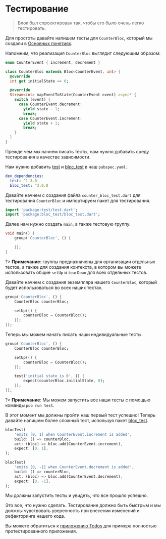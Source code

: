 # Тестирование

> Блок был спроектирован так, чтобы его было очень легко тестировать.

Для простоты давайте напишем тесты для `CounterBloc`, который мы создали в [Основных понятиях](ru/coreconcepts.md).

Напомним, что реализация `CounterBloc` выглядит следующим образом:

```dart
enum CounterEvent { increment, decrement }

class CounterBloc extends Bloc<CounterEvent, int> {
  @override
  int get initialState => 0;

  @override
  Stream<int> mapEventToState(CounterEvent event) async* {
    switch (event) {
      case CounterEvent.decrement:
        yield state - 1;
        break;
      case CounterEvent.increment:
        yield state + 1;
        break;
    }
  }
}
```

Прежде чем мы начнем писать тесты, нам нужно добавить среду тестирования в качестве зависимости.

Нам нужно добавить [test](https://pub.dev/packages/test) и [bloc_test](https://pub.dev/packages/bloc_test) в наш `pubspec.yaml`.

```yaml
dev_dependencies:
  test: ^1.3.0
  bloc_test: ^3.0.0
```

Давайте начнем с создания файла `counter_bloc_test.dart` для тестирования `CounterBloc` и импортируем пакет для тестирования.

```dart
import 'package:test/test.dart';
import 'package:bloc_test/bloc_test.dart';
```

Далее нам нужно создать `main`, а также тестовую группу.

```dart
void main() {
    group('CounterBloc', () {

    });
}
```

?> **Примечание**: группы предназначены для организации отдельных тестов, а также для создания контекста, в котором вы можете использовать общие `setUp` и `tearDown` для всех отдельных тестов.

Давайте начнем с создания экземпляра нашего `CounterBloc`, который будет использоваться во всех наших тестах.

```dart
group('CounterBloc', () {
    CounterBloc counterBloc;

    setUp(() {
        counterBloc = CounterBloc();
    });
});
```

Теперь мы можем начать писать наши индивидуальные тесты.

```dart
group('CounterBloc', () {
    CounterBloc counterBloc;

    setUp(() {
        counterBloc = CounterBloc();
    });

    test('initial state is 0', () {
        expect(counterBloc.initialState, 0);
    });
});
```

?> **Примечание**: Мы можем запустить все наши тесты с помощью команды `pub run test`.

В этот момент мы должны пройти наш первый тест успешно! Теперь давайте напишем более сложный тест, используя пакет [bloc_test](https://pub.dev/packages/bloc_test).

```dart
blocTest(
    'emits [0, 1] when CounterEvent.increment is added',
    build: () => counterBloc,
    act: (bloc) => bloc.add(CounterEvent.increment),
    expect: [0, 1],
);

blocTest(
    'emits [0, -1] when CounterEvent.decrement is added',
    build: () => counterBloc,
    act: (bloc) => bloc.add(CounterEvent.decrement),
    expect: [0, -1],
);
```

Мы должны запустить тесты и увидеть, что все прошло успешно.

Это все, что нужно сделать. Тестирование должно быть быстрым и мы должны чувствовать уверенность при внесении изменений и рефакторинга нашего кода.

Вы можете обратиться к [приложению Todos](https://github.com/brianegan/flutter_architecture_samples/tree/master/bloc_library) для примера полностью протестированного приложения.
